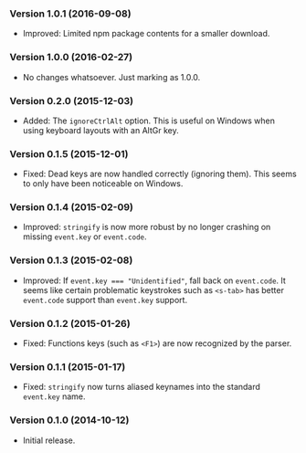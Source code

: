 ### Version 1.0.1 (2016-09-08) ###

- Improved: Limited npm package contents for a smaller download.


### Version 1.0.0 (2016-02-27) ###

- No changes whatsoever. Just marking as 1.0.0.


### Version 0.2.0 (2015-12-03) ###

- Added: The `ignoreCtrlAlt` option. This is useful on Windows when using
  keyboard layouts with an AltGr key.


### Version 0.1.5 (2015-12-01) ###

- Fixed: Dead keys are now handled correctly (ignoring them). This seems to only
  have been noticeable on Windows.


### Version 0.1.4 (2015-02-09) ###

- Improved: `stringify` is now more robust by no longer crashing on missing
  `event.key` or `event.code`.


### Version 0.1.3 (2015-02-08) ###

- Improved: If `event.key === "Unidentified"`, fall back on `event.code`. It
  seems like certain problematic keystrokes such as `<s-tab>` has better
  `event.code` support than `event.key` support.


### Version 0.1.2 (2015-01-26) ###

- Fixed: Functions keys (such as `<F1>`) are now recognized by the parser.


### Version 0.1.1 (2015-01-17) ###

- Fixed: `stringify` now turns aliased keynames into the standard `event.key`
  name.


### Version 0.1.0 (2014-10-12) ###

- Initial release.
